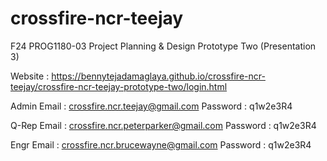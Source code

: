 # crossfire-ncr-teejay
F24 PROG1180-03 Project Planning &amp; Design Prototype Two (Presentation 3)

Website : https://bennytejadamaglaya.github.io/crossfire-ncr-teejay/crossfire-ncr-teejay-prototype-two/login.html

Admin Email : crossfire.ncr.teejay@gmail.com
Password : q1w2e3R4

Q-Rep Email : crossfire.ncr.peterparker@gmail.com
Password : q1w2e3R4

Engr Email : crossfire.ncr.brucewayne@gmail.com
Password : q1w2e3R4
